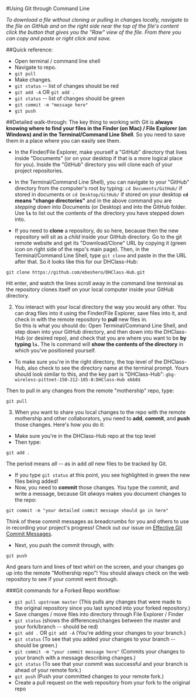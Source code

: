 #Using Git through Command Line
  
*To download a file without cloning or pulling in changes locally, navigate to the file on GitHub and on the right side near the top of the file's content click the button that gives you the "Raw" view of the file. From there you can copy and paste or right click and save.*
  
##Quick reference:
* Open terminal / command line shell
* Navigate to repo.
* `git pull`
* Make changes.
* `git status` -- list of changes should be red
* `git add -A` OR `git add .`
* `git status` -- list of changes should be green
* `git commit -m "message here"`
* `git push`
  
##Detailed walk-through:
The key thing to working with Git is **always knowing where to find your files in the Finder (on Mac) / File Explorer (on Windows) and in the Terminal/Command Line Shell**. So you need to save them in a place where you can easily see them. 
* In the Finder/File Explorer, make yourself a "GitHub" directory that lives inside "Documents" (or on your desktop if that is a more logical place for you). Inside the "GitHub" directory you will clone each of your project repositories.
* In the Terminal/Command Line Shell), you can navigate to your "GitHub" directory from the computer's root by typing:
`cd Documents/GitHub/` if stored in documents or `cd Desktop/GitHub/` if stored on your desktop
**`cd` means "change directories"** and in the above command you are *stepping down* into Documents (or Desktop) and into the GitHub folder. Use **`ls`** to list out the contents of the directory you have stepped down into.

* If you need to **clone** a repository, do so here, because then the new repository will sit as a *child* inside your GitHub directory. Go to the git remote website and get its "Download/Clone" URL by copying it (green icon on right side of the repo's main page). 
Then, in the Terminal/Command Line Shell, type `git clone` and paste in the the URL after that. So it looks like this for our DHClass-Hub:
````
git clone https://github.com/ebeshero/DHClass-Hub.git
````
Hit enter, and watch the lines scroll away in the command line terminal as the repository clones itself on your local computer inside your GitHub directory. 

2) You interact with your local directory the way you would any other. You can drag files into it using the Finder/File Explorer, save files into it, and check in with the remote repository to **pull** new files in.  
So this is what you should do:
Open Terminal/Command Line Shell, and step down into your GitHub directory, and then down into the DHClass-Hub (or desired repo), and check that you are where you want to be **by typing `ls`.** The ls command will **show the contents of the directory** in which you've positioned yourself.  

* To make sure you're in the right directory, the top level of the DHClass-Hub, also check to see the directory name at the terminal prompt. Yours should look similar to this, and the key part is "DHClass-Hub":
`gbg-wireless-pittnet-150-212-105-8:DHClass-Hub ebb8$ `

Then to pull in any changes from the remote "mothership" repo, type:
````
git pull
```` 

3) When you want to share you local changes to the repo with the remote mothership and other collaborators, you need to **add**, **commit**, and **push** those changes. Here's how you do it:

* Make sure you're in the DHClass-Hub repo at the top level
* Then type:
````
git add .
````
The period means *all* -- as in add *all* new files to be tracked by Git.

* If you type `git status` at this point, you see highlighted in green the new files being added! 
* Now, you need to **commit** those changes. You type the commit, and write a message, because Git *always* makes you document changes to the repo:
````
git commit -m "your detailed commit message should go in here"
````
Think of these commit messages as breadcrumbs for you and others to use in recording your project's progress! Check out our issue on [Effective Git Commit Messages](https://github.com/ebeshero/DHClass-Hub/issues/217).

* Next, you push the commit through, with:
````
git push
````
And gears turn and lines of text whirl on the screen, and your changes go up into the remote "Mothership repo"! You should always check on the web repository to see if your commit went through.  
 
  
  
###Git commands for a Forked Repo workflow:
* `git pull upstream master` (This pulls any changes that were made to the original repository since you last synced into your forked repository.)
* Save changes / move files into directory through File Explorer / Finder
* `git status` (shows the differences/changes between the master and your fork/branch -- should be red)
* `git add .` OR `git add -A` (You're adding your changes to your branch.)
* `git status` (To see that you added your changes to your branch -- should be green.)
* `git commit -m "your commit message here"` (Commits your changes to your branch with a message describing changes.)
* `git status` (To see that your commit was successful and your branch is ahead of your remote fork.)
* `git push` (Push your committed changes to your remote fork.)
* Create a pull request on the web repository from your fork to the original repo

